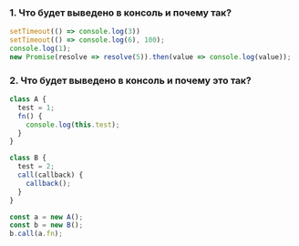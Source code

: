 ### 1. Что будет выведено в консоль и почему так?

```js
setTimeout(() => console.log(3))
setTimeout(() => console.log(6), 100);
console.log(1);
new Promise(resolve => resolve(5)).then(value => console.log(value));
```

### 2. Что будет выведено в консоль и почему это так?
```js
class A {
  test = 1;
  fn() {
    console.log(this.test);
  }
}

class B {
  test = 2;
  call(callback) {
    callback();
  }
}

const a = new A();
const b = new B();
b.call(a.fn);
```

